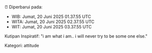 ⏰ Diperbarui pada:
- WIB: Jumat, 20 Juni 2025 01.37.55 UTC
- WITA: Jumat, 20 Juni 2025 02.37.55 UTC
- WIT: Jumat, 20 Juni 2025 03.37.55 UTC

Kutipan Inspiratif:
"i am what i am.. i will never try to be some one else."


Kategori: attitude

